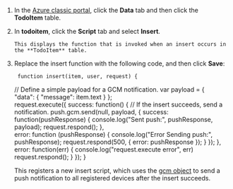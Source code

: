 
1. In the [Azure classic portal](https://manage.windowsazure.com/), click the **Data** tab and then click the **TodoItem** table. 

2. In **todoitem**, click the **Script** tab and select **Insert**.

       This displays the function that is invoked when an insert occurs in the **TodoItem** table.
3. Replace the insert function with the following code, and then click **Save**:

        function insert(item, user, request) {
     // Define a simple payload for a GCM notification.
     var payload = {
         "data": {
             "message": item.text
         }
     };        
     request.execute({
         success: function() {
             // If the insert succeeds, send a notification.
             push.gcm.send(null, payload, {
                 success: function(pushResponse) {
                     console.log("Sent push:", pushResponse, payload);
                     request.respond();
                     },              
                 error: function (pushResponse) {
                     console.log("Error Sending push:", pushResponse);
                     request.respond(500, { error: pushResponse });
                     }
                 });
             },
         error: function(err) {
             console.log("request.execute error", err)
             request.respond();
         }
       });
     }

    This registers a new insert script, which uses the [gcm object](http://go.microsoft.com/fwlink/p/?LinkId=282645) to send a push notification to all registered devices after the insert succeeds. 
